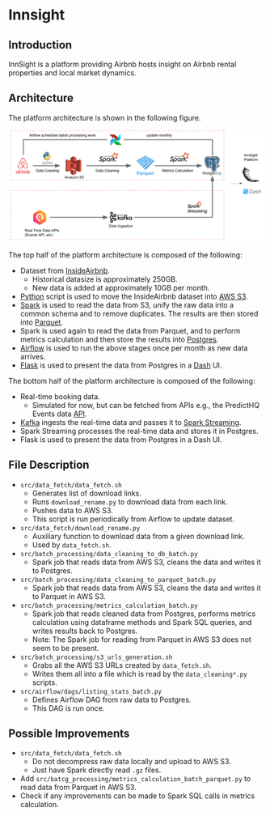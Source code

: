 # Innsight

## Introduction

InnSight is a platform providing Airbnb hosts insight on Airbnb rental properties and local market dynamics.

## Architecture

The platform architecture is shown in the following figure.

![tech stack](./common/images/architecture.png)

The top half of the platform architecture is composed of the following:
- Dataset from [InsideAirbnb](http://insideairbnb.com/get-the-data.html).
    * Historical datasize is approximately 250GB.
    * New data is added at approximately 10GB per month.
- [Python](https://www.python.org/) script is used to move the InsideAirbnb dataset into [AWS S3](https://aws.amazon.com/s3/).
- [Spark](https://spark.apache.org/) is used to read the data from S3, unify the raw data into a common schema and to remove duplicates. The results are then stored into [Parquet](https://parquet.apache.org/).
- Spark is used again to read the data from Parquet, and to perform metrics calculation and then store the results into [Postgres](https://www.postgresql.org/).
- [Airflow](https://airflow.apache.org/) is used to run the above stages once per month as new data arrives.
- [Flask](https://flask.palletsprojects.com/en/2.0.x/) is used to present the data from Postgres in a [Dash](https://plotly.com/dash/) UI.

The bottom half of the platform architecture is composed of the following:
- Real-time booking data.
    * Simulated for now, but can be fetched from APIs e.g., the PredictHQ Events data [API](https://www.predicthq.com/apis).
- [Kafka](https://kafka.apache.org/) ingests the real-time data and passes it to [Spark Streaming](https://spark.apache.org/docs/latest/streaming-programming-guide.html).
- Spark Streaming processes the real-time data and stores it in Postgres.
- Flask is used to present the data from Postgres in a Dash UI.

## File Description

- `src/data_fetch/data_fetch.sh`
    * Generates list of download links.
    * Runs `download_rename.py` to download data from each link.
    * Pushes data to AWS S3.
    * This script is run periodically from Airflow to update dataset.
- `src/data_fetch/download_rename.py`
    * Auxiliary function to download data from a given download link.
    * Used by `data_fetch.sh`.
- `src/batch_processing/data_cleaning_to_db_batch.py`
    * Spark job that reads data from AWS S3, cleans the data and writes it to Postgres.
- `src/batch_processing/data_cleaning_to_parquet_batch.py`
    * Spark job that reads data from AWS S3, cleans the data and writes it to Parquet in AWS S3.
- `src/batch_processing/metrics_calculation_batch.py`
    * Spark job that reads cleaned data from Postgres, performs metrics calculation using dataframe methods and Spark SQL queries, and writes results back to Postgres.
    * Note: The Spark job for reading from Parquet in AWS S3 does not seem to be present.
- `src/batch_processing/s3_urls_generation.sh`
    * Grabs all the AWS S3 URLs created by `data_fetch.sh`.
    * Writes them all into a file which is read by the `data_cleaning*.py` scripts.
- `src/airflow/dags/listing_stats_batch.py`
    * Defines Airflow DAG from raw data to Postgres.
    * This DAG is run once.

## Possible Improvements

- `src/data_fetch/data_fetch.sh`
    * Do not decompress raw data locally and upload to AWS S3.
    * Just have Spark directly read `.gz` files.
- Add `src/batcg_processing/metrics_calculation_batch_parquet.py` to read data from Parquet in AWS S3.
- Check if any improvements can be made to Spark SQL calls in metrics calculation.
